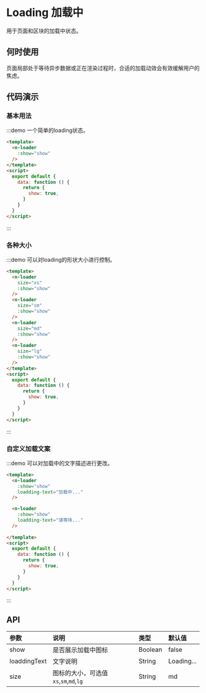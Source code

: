 
# Loading 加载中

用于页面和区块的加载中状态。

## 何时使用

页面局部处于等待异步数据或正在渲染过程时，合适的加载动效会有效缓解用户的焦虑。

## 代码演示

### 基本用法

:::demo 一个简单的loading状态。

```html
<template>
  <n-loader
    :show="show"
  />
</template>
<script>
  export default {
    data: function () {
      return {
        show: true,
      }
    }
  }
</script>

```
:::

### 各种大小

:::demo 可以对loading的形状大小进行控制。

```html
<template>
  <n-loader
    size="xs"
    :show="show"
  />
  <n-loader
    size="sm"
    :show="show"
  />
  <n-loader
    size="md"
    :show="show"
  />
  <n-loader
    size="lg"
    :show="show"
  />
</template>
<script>
  export default {
    data: function () {
      return {
        show: true,
      }
    }
  }
</script>

```
:::

### 自定义加载文案

:::demo 可以对加载中的文字描述进行更改。

```html
<template>
  <n-loader
    :show="show"
    loadding-text="加载中..."
  />

  <n-loader
    :show="show"
    loadding-text="请等待..."
  />
  
</template>
<script>
  export default {
    data: function () {
      return {
        show: true,
      }
    }
  }
</script>

```
:::


## API

| 参数 | 说明 | 类型 | 默认值 |
| :--- | :--- | :--- | :--- |
| show | 是否展示加载中图标 | Boolean | false |
| loaddingText | 文字说明 | String | Loading... |
| size    | 图标的大小，可选值 `xs`,`sm`,`md`,`lg` | String     | md |